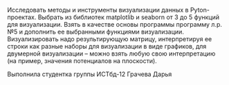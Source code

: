 Исследовать методы и инструменты визуализации данных в Pyton-проектах. Выбрать из библиотек matplotlib и seaborn от 3 до 5 функций для визуализации. Взять в качестве основы программы программу л.р.№5 и дополнить ее выбранными функциями визуализации. Визуализировать надо результирующую матрицу, интерпретируя ее строки как разные наборы для визуализации в виде графиков, для двумерной визуализации – можно взять любую свою интерпретацию (на пример, значения потенциалов на плоскости).

Выполнила студентка группы ИСТбд-12 Грачева Дарья
